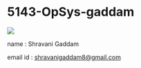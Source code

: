 # 5143-OpSys-gaddam

![](https://lh3.googleusercontent.com/-GQLqmjVZTQI/VqFEqftQa6I/AAAAAAAAAAw/koWOyn6B_Hs/w140-h139-p/IMG_0837%2B%25282%2529.JPG)


name : Shravani Gaddam

email id : shravanigaddam8@gmail.com
